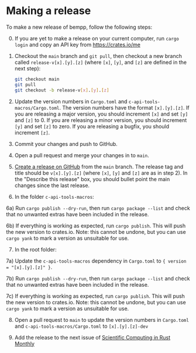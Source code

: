 # Making a release

To make a new release of bempp, follow the following steps:

0) If you are yet to make a release on your current computer, run `cargo login` and copy an API
   key from https://crates.io/me

1) Checkout the `main` branch and `git pull`, then checkout a new branch called `release-v[x].[y].[z]`
   (where `[x]`, `[y]`, and `[z]` are defined in the next step):
   ```bash
   git checkout main
   git pull
   git checkout -b release-v[x].[y].[z]
   ```

2) Update the version numbers in `Cargo.toml` and `c-api-tools-macros/Cargo.toml`.
   The version numbers have the format `[x].[y].[z]`. If you are releasing a major
   version, you should increment `[x]` and set `[y]` and `[z]` to 0.
   If you are releasing a minor version, you should increment `[y]` and set `[z]`
   to zero. If you are releasing a bugfix, you should increment `[z]`.

3) Commit your changes and push to GitHub.

4) Open a pull request and merge your changes in to `main`.

5) [Create a release on GitHub](https://github.com/bempp/c-api-tools/releases/new) from the `main` branch.
   The release tag and title should be `v[x].[y].[z]` (where `[x]`, `[y]` and `[z]` are as in step 2).
   In the "Describe this release" box, you should bullet point the main changes since the last
   release.

6) In the folder `c-api-tools-macros`:

6a) Run `cargo publish --dry-run`, then run `cargo package --list` and
    check that no unwanted extras have been included in the release.

6b) If everything is working as expected, run `cargo publish`. This will push the new version to
    crates.io. Note: this cannot be undone, but you can use `cargo yank` to mark a version as
    unsuitable for use.

7) In the root folder:

7a) Update the `c-api-tools-macros` dependency in `Cargo.toml` to `{ version = "[x].[y].[z]" }`.

7b) Run `cargo publish --dry-run`, then run `cargo package --list` and
    check that no unwanted extras have been included in the release.

7c) If everything is working as expected, run `cargo publish`. This will push the new version to
    crates.io. Note: this cannot be undone, but you can use `cargo yank` to mark a version as
    unsuitable for use.

8) Open a pull request to `main` to update the version numbers in `Cargo.toml` and `c-api-tools-macros/Cargo.toml`
   to `[x].[y].[z]-dev`

9) Add the release to the next issue of [Scientific Computing in Rust Monthly](https://github.com/rust-scicomp/scientific-computing-in-rust-monthly)
